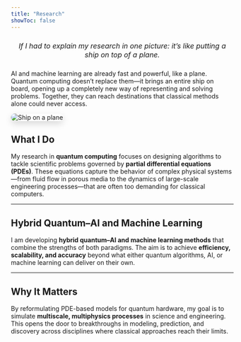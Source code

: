 ```yaml
---
title: "Research"
showToc: false
---
```


<p style="text-align:center; font-size:1rem; font-style:italic; margin: 1.5rem 0;">
If I had to explain my research in one picture: it’s like putting a ship on top of a plane.
</p>

AI and machine learning are already fast and powerful, like a plane.
Quantum computing doesn’t replace them—it brings an entire ship on board, opening up a completely new way of representing and solving problems.
Together, they can reach destinations that classical methods alone could never access.

<img src="/images/research/research.png" alt="Ship on a plane" style="max-width:100%; height:auto; border-radius:12px; box-shadow:0 6px 15px rgba(0,0,0,0.15);" loading="lazy">

<!-- --- -->

## What I Do

My research in **quantum computing** focuses on designing algorithms to tackle scientific problems governed by **partial differential equations (PDEs)**.
These equations capture the behavior of complex physical systems—from fluid flow in porous media to the dynamics of large-scale engineering processes—that are often too demanding for classical computers.

---

## Hybrid Quantum–AI and Machine Learning

I am developing **hybrid quantum–AI and machine learning methods** that combine the strengths of both paradigms.
The aim is to achieve **efficiency, scalability, and accuracy** beyond what either quantum algorithms, AI, or machine learning can deliver on their own.

---

## Why It Matters

By reformulating PDE-based models for quantum hardware, my goal is to simulate **multiscale, multiphysics processes** in science and engineering.
This opens the door to breakthroughs in modeling, prediction, and discovery across disciplines where classical approaches reach their limits.
